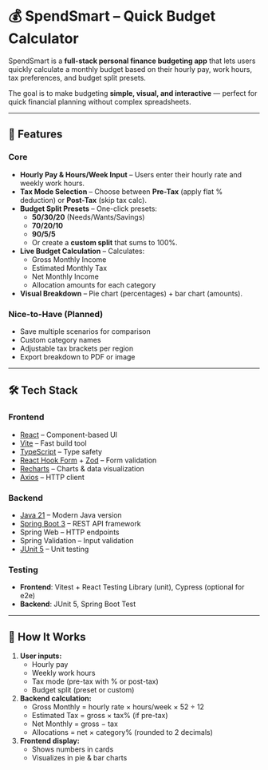 # 💰 SpendSmart – Quick Budget Calculator

SpendSmart is a **full-stack personal finance budgeting app** that lets users quickly calculate a monthly budget based on their hourly pay, work hours, tax preferences, and budget split presets.

The goal is to make budgeting **simple, visual, and interactive** — perfect for quick financial planning without complex spreadsheets.

---

## 🚀 Features

### Core
- **Hourly Pay & Hours/Week Input** – Users enter their hourly rate and weekly work hours.
- **Tax Mode Selection** – Choose between **Pre-Tax** (apply flat % deduction) or **Post-Tax** (skip tax calc).
- **Budget Split Presets** – One-click presets:
  - **50/30/20** (Needs/Wants/Savings)
  - **70/20/10**
  - **90/5/5**
  - Or create a **custom split** that sums to 100%.
- **Live Budget Calculation** – Calculates:
  - Gross Monthly Income
  - Estimated Monthly Tax
  - Net Monthly Income
  - Allocation amounts for each category
- **Visual Breakdown** – Pie chart (percentages) + bar chart (amounts).

### Nice-to-Have (Planned)
- Save multiple scenarios for comparison
- Custom category names
- Adjustable tax brackets per region
- Export breakdown to PDF or image

---

## 🛠 Tech Stack

### **Frontend**
- [React](https://reactjs.org/) – Component-based UI
- [Vite](https://vitejs.dev/) – Fast build tool
- [TypeScript](https://www.typescriptlang.org/) – Type safety
- [React Hook Form](https://react-hook-form.com/) + [Zod](https://zod.dev/) – Form validation
- [Recharts](https://recharts.org/) – Charts & data visualization
- [Axios](https://axios-http.com/) – HTTP client

### **Backend**
- [Java 21](https://openjdk.org/projects/jdk/21/) – Modern Java version
- [Spring Boot 3](https://spring.io/projects/spring-boot) – REST API framework
- Spring Web – HTTP endpoints
- Spring Validation – Input validation
- [JUnit 5](https://junit.org/junit5/) – Unit testing

### **Testing**
- **Frontend**: Vitest + React Testing Library (unit), Cypress (optional for e2e)
- **Backend**: JUnit 5, Spring Boot Test

---

## 🔄 How It Works

1. **User inputs:**
   - Hourly pay
   - Weekly work hours
   - Tax mode (pre-tax with % or post-tax)
   - Budget split (preset or custom)
2. **Backend calculation:**
   - Gross Monthly = hourly rate × hours/week × 52 ÷ 12
   - Estimated Tax = gross × tax% (if pre-tax)
   - Net Monthly = gross − tax
   - Allocations = net × category% (rounded to 2 decimals)
3. **Frontend display:**
   - Shows numbers in cards
   - Visualizes in pie & bar charts